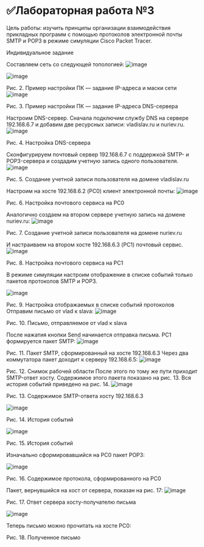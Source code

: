 # ✅Лабораторная работа №3
Цель работы: изучить принципы организации взаимодействия прикладных программ с помощью протоколов электронной почты SMTP и POP3 в режиме симуляции Cisco Packet Tracer.

Индивидуальное задание

Составляем сеть со следующей топологией:
![image](https://user-images.githubusercontent.com/82199938/209545617-e93d82ee-978d-4925-aa17-6a3aea840e9f.png)


 ![image](https://user-images.githubusercontent.com/82199938/209545775-4ae7130b-cdad-4da1-bb3f-2307ee7ad154.png)

Рис. 2. Пример настройки ПК — задание IP-адреса и маски сети
 ![image](https://user-images.githubusercontent.com/82199938/209545788-604eee2b-9051-475f-9eaf-98de0fd6f10c.png)

Рис. 3. Пример настройки ПК — задание IP-адреса DNS-сервера


Настроим DNS-сервер. Сначала подключим службу DNS на сервере 192.168.6.7 и добавим две ресурсных записи: vladislav.ru и nuriev.ru.
 ![image](https://user-images.githubusercontent.com/82199938/209545827-26e59c1a-95f8-4494-b2a5-cade0999d602.png)

Рис. 4. Настройка DNS-сервера

Сконфигурируем почтовый сервер 192.168.6.7 с поддержкой SMTP- и POP3-сервера и создадим учетную запись одного пользователя.
 ![image](https://user-images.githubusercontent.com/82199938/209545842-07575cfe-531e-4093-bd0c-2992d339d45d.png)

Рис. 5. Создание учетной записи пользователя на домене vladislav.ru

Настроим на хосте 192.168.6.2 (PC0) клиент электронной почты:
 ![image](https://user-images.githubusercontent.com/82199938/209546310-b253d778-675c-43f4-ba26-c3e1e1c252a5.png)

Рис. 6. Настройка почтового сервиса на PC0


Аналогично создаем на втором сервере учетную запись на домене nuriev.ru:
 ![image](https://user-images.githubusercontent.com/82199938/209545861-ee837282-429b-4c9a-a802-f003acd5bc98.png)

Рис. 7. Создание учетной записи пользователя на домене nuriev.ru


И настраиваем на втором хосте 192.168.6.3 (PC1) почтовый сервис.
 ![image](https://user-images.githubusercontent.com/82199938/209545877-17bef93b-d2b3-4fc3-a7d4-468302bbd6f6.png)

Рис. 8. Настройка почтового сервиса на PC1


В режиме симуляции настроим отображение в списке событий только пакетов протоколов SMTP и POP3.
 
![image](https://user-images.githubusercontent.com/82199938/209545933-ca3f7422-991f-4cd5-be3b-39650352b669.png)

Рис. 9. Настройка отображаемых в списке событий протоколов
Отправим письмо от vlad к slava:
 ![image](https://user-images.githubusercontent.com/82199938/209545957-05f88d71-cdef-43f3-8007-5ee6e34090a6.png)

Рис. 10. Письмо, отправляемое от vlad к slava

После нажатия кнопки Send начинается отправка письма. PC1 формируется пакет SMTP:
 ![image](https://user-images.githubusercontent.com/82199938/209545962-d4e1c008-a5f2-4098-9d4e-52ad450bab91.png)

Рис. 11. Пакет SMTP, сформированный на хосте 192.168.6.3
Через два коммутатора пакет доходит к серверу 192.168.6.5:
 ![image](https://user-images.githubusercontent.com/82199938/209545985-4a38fb88-7d20-4090-ad46-8841a0a6ba32.png)

Рис. 12. Снимок рабочей области
После этого по тому же пути приходит SMTP-ответ хосту. Содержимое этого пакета показано на рис. 13. Вся история событий приведено на рис. 14.
 ![image](https://user-images.githubusercontent.com/82199938/209546019-a35b628b-65ed-4457-982b-28335a279538.png)

Рис. 13. Содержимое SMTP-ответа хосту 192.168.6.3

![image](https://user-images.githubusercontent.com/82199938/209546048-19f0bdfe-6801-4996-b4b9-b38e4c4a258c.png)

 
Рис. 14. История событий

![image](https://user-images.githubusercontent.com/82199938/209546188-c28ff386-739c-4dc5-b783-d04354fbb76b.png)

Рис. 15. История событий

Изначально сформировавшийся на PC0 пакет POP3:

![image](https://user-images.githubusercontent.com/82199938/209546150-57cd8294-4716-482f-a228-182caae31a1f.png)

 
Рис. 16. Содержимое протокола, сформированного на PC0

Пакет, вернувшийся на хост от сервера, показан на рис. 17:
![image](https://user-images.githubusercontent.com/82199938/209546208-6f6ea3bc-97dc-4d66-9dbc-bce98a5869c3.png)

 
Рис. 17. Ответ сервера хосту-получателю письма


![image](https://user-images.githubusercontent.com/82199938/209546233-c19617d0-5b6e-4dd4-96d4-9266cd376aec.png)



Теперь письмо можно прочитать на хосте PC0:
 
Рис. 18. Полученное письмо
